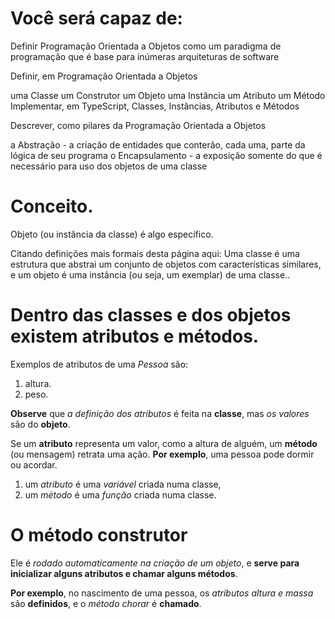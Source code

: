 # Você será capaz de:
Definir Programação Orientada a Objetos como um paradigma de programação que é base para inúmeras arquiteturas de software

Definir, em Programação Orientada a Objetos

uma Classe
um Construtor
um Objeto
uma Instância
um Atributo
um Método
Implementar, em TypeScript, Classes, Instâncias, Atributos e Métodos

Descrever, como pilares da Programação Orientada a Objetos

a Abstração - a criação de entidades que conterão, cada uma, parte da lógica de seu programa
o Encapsulamento - a exposição somente do que é necessário para uso dos objetos de uma classe

# Conceito.

Objeto (ou instância da classe) é algo específico.

Citando definições mais formais desta página aqui: Uma classe é uma estrutura que abstrai um conjunto de objetos com características similares, e um objeto é uma instância (ou seja, um exemplar) de uma classe..

# Dentro das classes e dos objetos existem atributos e métodos.
 Exemplos de atributos de uma *Pessoa* são:
 1. altura.
 2. peso.

**Observe** que *a definição dos atributos* é feita na **classe**, mas *os valores* são do **objeto**.

Se um **atributo** representa um valor, como a altura de alguém, um **método** (ou mensagem) retrata uma ação.
**Por exemplo**, uma pessoa pode dormir ou acordar.

1. um *atributo* é uma *variável* criada numa classe,
2.  um *método* é uma *função* criada numa classe.


# O método construtor

 Ele é *rodado automaticamente na criação de um objeto*, e **serve para inicializar alguns atributos e chamar alguns métodos**.
 
 **Por exemplo**, no nascimento de uma pessoa, os *atributos altura e massa* são **definidos**, e o *método chorar* é **chamado**.


 